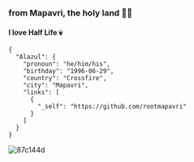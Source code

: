 ### from Mapavri, the holy land 🤘🏼
#### I love Half Life 💀

```
{
  "Alazul": {
    "pronoun": "he/him/his",
    "birthday": "1996-06-29",
    "country": "Crossfire",
    "city": "Mapavri",
    "links": [
      {
        "_self": "https://github.com/rootmapavri"
      }
    ]
  }
}
```

![87c144d](https://github.com/user-attachments/assets/89443b1c-7548-4e56-b56e-0d3cb6aa99a5)
